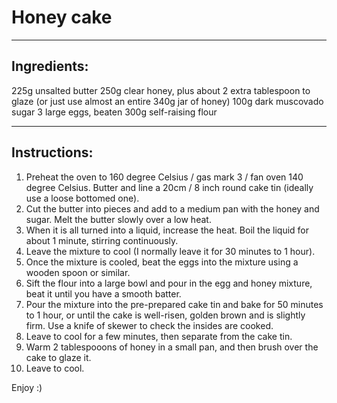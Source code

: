 # Honey cake
---
## Ingredients:
225g unsalted butter
250g clear honey, plus about 2 extra tablespoon to glaze (or just use almost an entire 340g jar of honey)
100g dark muscovado sugar
3 large eggs, beaten
300g self-raising flour

---
## Instructions:
1. Preheat the oven to 160 degree Celsius / gas mark 3 / fan oven 140 degree Celsius. Butter and line a 20cm / 8 inch round cake tin (ideally use a loose bottomed one).
2. Cut the butter into pieces and add to a medium pan with the honey and sugar. Melt the butter slowly over a low heat. 
3. When it is all turned into a liquid, increase the heat. Boil the liquid for about 1 minute, stirring continuously. 
4. Leave the mixture to cool (I normally leave it for 30 minutes to 1 hour).
5. Once the mixture is cooled, beat the eggs into the mixture using a wooden spoon or similar. 
6. Sift the flour into a large bowl and pour in the egg and honey mixture, beat it until you have a smooth batter.
7. Pour the mixture into the pre-prepared cake tin and bake for 50 minutes to 1 hour, or until the cake is well-risen, golden brown and is slightly firm. Use a knife of skewer to check the insides are cooked.
8. Leave to cool for a few minutes, then separate from the cake tin.
9. Warm 2 tablespooons of honey in a small pan, and then brush over the cake to glaze it.
10. Leave to cool.

Enjoy :)

